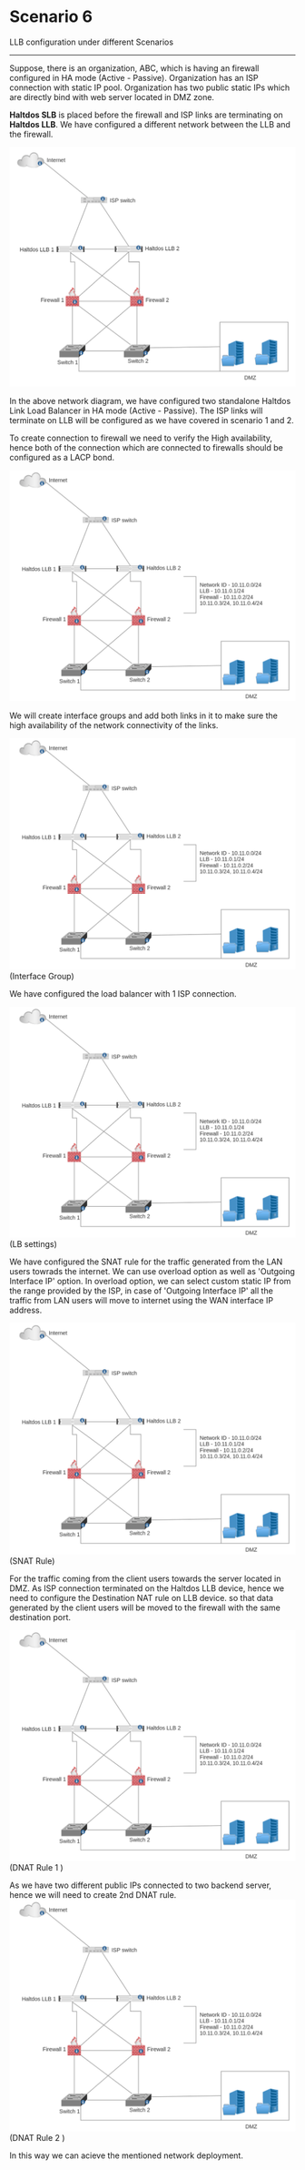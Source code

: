 # Scenario 6

LLB configuration under different Scenarios

---
Suppose, there is an organization, ABC,  which is having an firewall configured in HA mode (Active - Passive). Organization has an ISP connection with static IP pool.
Organization has two public static IPs which are directly bind with web server located in DMZ zone.

**Haltdos SLB** is placed before the firewall and ISP links are terminating on **Haltdos LLB**. We have configured a different network between the LLB and the firewall.

![Diagram](/img/llb/scenarios/scenario5-1.png)

In the above network diagram, we have configured two standalone Haltdos Link Load Balancer in HA mode (Active - Passive). The ISP links will terminate on LLB will be configured as we have covered in scenario 1 and 2.

To create connection to firewall we need to verify the High availability, hence both of the connection which are connected to firewalls should be configured as a LACP bond.

![Diagram](/img/llb/scenarios/scenario5-2.png)

We will create interface groups and add both links in it to make sure the high availability of the network connectivity of the links.

![Diagram](/img/llb/scenarios/scenario5-2.png) (Interface Group)

We have configured the load balancer with 1 ISP connection.

![Diagram](/img/llb/scenarios/scenario5-2.png) (LB settings)

We have configured the SNAT rule for the traffic generated from the LAN users towrads the internet. We can use overload option as well as 'Outgoing Interface IP' option. In overload option, we can select custom static IP from the range provided by the ISP, in case of 'Outgoing Interface IP' all the traffic from LAN users will move to internet using the WAN interface IP address.

![Diagram](/img/llb/scenarios/scenario5-2.png) (SNAT Rule)

For the traffic coming from the client users towards the server located in DMZ. As ISP connection terminated on the Haltdos LLB device, hence we need to configure the Destination NAT rule on LLB device. so that data generated by the client users will be moved to the firewall with the same destination port.

![Diagram](/img/llb/scenarios/scenario5-2.png) (DNAT Rule 1 )

As we have two different public IPs connected to two backend server, hence we will need to create 2nd DNAT rule.
![Diagram](/img/llb/scenarios/scenario5-2.png) (DNAT Rule 2 )

In this way we can acieve the mentioned network deployment.






















